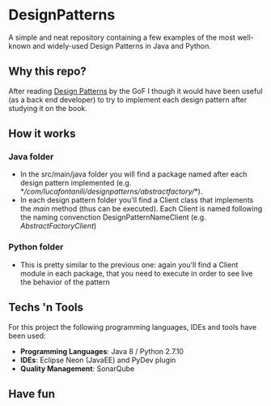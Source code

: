# DesignPatterns

A simple and neat repository containing a few examples of the most well-known and widely-used Design Patterns in Java and Python.

## Why this repo?

After reading [Design Patterns](https://en.wikipedia.org/wiki/Design_Patterns) by the GoF I though it would have been useful (as a back end developer) to try to implement each design pattern after studying it on the book.

## How it works

### Java folder

- In the src/main/java folder you will find a package named after each design pattern implemented (e.g. \**/com/lucafontanili/designpatterns/abstractfactory/*\*).
- In each design pattern folder you'll find a Client class that implements the *main* method (thus can be executed). Each Client is named following the naming convenction DesignPatternNameClient (e.g. *AbstractFactoryClient*)

### Python folder

- This is pretty similar to the previous one: again you'll find a Client module in each package, that you need to execute in order to see live the behavior of the pattern

## Techs 'n Tools

For this project the following programming languages, IDEs and tools have been used:
- **Programming Languages**: Java 8 / Python 2.7.10
- **IDEs**: Eclipse Neon (JavaEE) and PyDev plugin
- **Quality Management**: SonarQube

## Have fun
